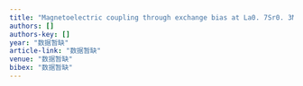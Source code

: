 ```yaml
---
title: "Magnetoelectric coupling through exchange bias at La0. 7Sr0. 3MnO3/BiFeO3 interfaces"
authors: []
authors-key: []
year: "数据暂缺"
article-link: "数据暂缺"
venue: "数据暂缺"
bibex: "数据暂缺"
---
```

